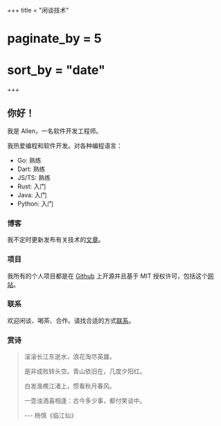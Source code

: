 +++
title = "闲谈技术"
# paginate_by = 5
# sort_by = "date"
+++

## 你好！

我是 Allen，一名软件开发工程师。

我热爱编程和软件开发。对各种编程语言：

- Go: 熟练
- Dart: 熟练
- JS/TS: 熟练
- Rust: 入门
- Java: 入门
- Python: 入门

### 博客

我不定时更新发布有关技术的[文章](/posts)。

### 项目

我所有的个人项目都是在 [Github](https://github.com/gelove) 上开源并且基于 MIT 授权许可，包括这个[网站](https://github.com/gelove/gelove.github.io)。

### 联系

欢迎闲谈、喝茶、合作。请找合适的方式[联系](/about)。

### 赏诗

> 滚滚长江东逝水，浪花淘尽英雄。
>
> 是非成败转头空。青山依旧在，几度夕阳红。
>
> 白发渔樵江渚上，惯看秋月春风。
>
> 一壶浊酒喜相逢：古今多少事，都付笑谈中。
>
> --- 杨慎《临江仙》
